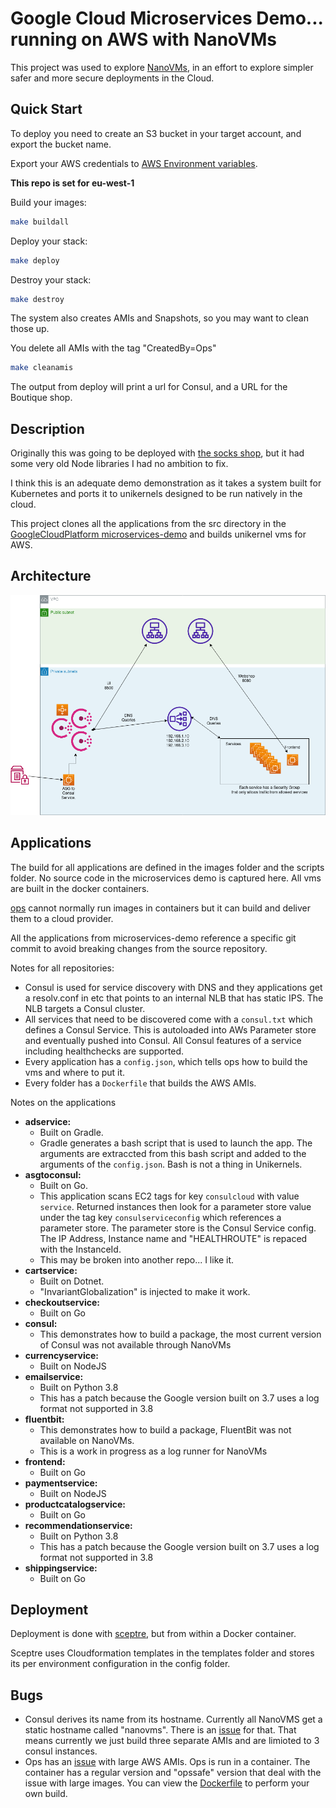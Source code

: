 # Google Cloud Microservices Demo... running on AWS with NanoVMs

This project was used to explore [NanoVMs](https://github.com/nanovms), in an effort to explore 
simpler safer and more secure deployments in the Cloud.

## Quick Start

To deploy you need to create an S3 bucket in your target account, and export the bucket name.

Export your AWS credentials to
[AWS Environment variables](https://docs.aws.amazon.com/cli/latest/userguide/cli-configure-envvars.html).

**This repo is set for eu-west-1**

Build your images:
```bash
make buildall
```
Deploy your stack:
```bash
make deploy
```
Destroy your stack:
```bash
make destroy
```
The system also creates AMIs and Snapshots, so you may want to clean those up.

You delete all AMIs with the tag "CreatedBy=Ops"

```bash
make cleanamis
```

The output from deploy will print a url for Consul, and a URL for the Boutique shop.

## Description

Originally this was going to be deployed with [the socks shop](https://github.com/microservices-demo),
but it had some very old Node libraries I had no ambition to fix.

I think this is an adequate demo demonstration as it takes a system built for Kubernetes and
ports it to unikernels designed to be run natively in the cloud.

This project clones all the applications from the src directory in the 
[GoogleCloudPlatform microservices-demo](https://github.com/GoogleCloudPlatform/microservices-demo)
and builds unikernel vms for AWS.

## Architecture

![Architecture](arch.png)


## Applications

The build for all applications are defined in the images folder and the scripts folder. No source code in 
the microservices demo is captured here. All vms are built in the docker containers.

[ops](https://github.com/nanovms/ops) cannot normally run images in containers but it can build and deliver them to a cloud provider.

All the applications from microservices-demo reference a specific git commit to avoid breaking changes from the source repository.

Notes for all repositories:
- Consul is used for service discovery with DNS and they applications
get a resolv.conf in etc that points to an internal NLB that has static IPS. The NLB targets a Consul cluster.
- All services that need to be discovered come with a ```consul.txt``` which defines a Consul Service. This
is autoloaded into AWs Parameter store and eventually pushed into Consul. All Consul features of a service
including healthchecks are supported.
- Every application has a ```config.json```, which tells ops how to build the vms and where to put it.
- Every folder has a ```Dockerfile``` that builds the AWS AMIs.


Notes on the applications
- **adservice:**
	- Built on Gradle.
	- Gradle generates a bash script that is used to launch the app. The arguments are extraccted from
this bash script and added to the arguments of the ```config.json```. Bash is not a thing in Unikernels.
- **asgtoconsul:**
	- Built on Go.
	- This application scans EC2 tags for key ```consulcloud``` with value ```service```.  Returned instances
then look for a parameter store value under the tag key ```consulserviceconfig``` which references a parameter store.
The parameter store is the Consul Service config.  The IP Address, Instance name and "HEALTHROUTE" is repaced with the 
InstanceId.
	- This may be broken into another repo... I like it.
- **cartservice:**
	- Built on Dotnet.
	- "InvariantGlobalization" is injected to make it work.
- **checkoutservice:**
	- Built on Go
- **consul:**
	- This demonstrates how to build a package, the most current version of Consul was not available through NanoVMs
- **currencyservice:**
	- Built on NodeJS
- **emailservice:**
	- Built on Python 3.8
	- This has a patch because the Google version built on 3.7 uses a log format not supported in 3.8
- **fluentbit:**
	- This demonstrates how to build a package, FluentBit was not available on NanoVMs.
	- This is a work in progress as a log runner for NanoVMs
- **frontend:**
	- Built on Go
- **paymentservice:**
	- Built on NodeJS
- **productcatalogservice:**
	- Built on Go
- **recommendationservice:**
	- Built on Python 3.8
	- This has a patch because the Google version built on 3.7 uses a log format not supported in 3.8
- **shippingservice:**
	- Built on Go

## Deployment

Deployment is done with [sceptre](https://github.com/Sceptre/sceptre), but from within a Docker container.

Sceptre uses Cloudformation templates in the templates folder and stores its per environment configuration
in the config folder.

## Bugs

- Consul derives its name from its hostname.  Currently all NanoVMS get a static hostname called "nanovms". There is an 
[issue](https://github.com/nanovms/nanos/issues/1655) for that. That means currently we just build three separate 
AMIs and are limioted to 3 consul instances.
- Ops has an [issue](https://github.com/nanovms/ops/issues/1244) with large AWS AMIs. Ops is run in a container. The container
has a regular version and "opssafe" version that deal with the issue with large images.  You can view the [Dockerfile](Dockerfile)
to perform your own build.

